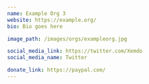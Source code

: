 ```yaml
---
name: Example Org 3
website: https://example.org/
bio: Bio goes here

image_path: /images/orgs/exampleorg.jpg

social_media_link: https://twitter.com/Xemdo
social_media_name: Twitter

donate_link: https://paypal.com/
---
```


